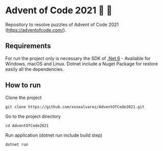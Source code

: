 ﻿# Advent of Code 2021 :christmas_tree: :gift:

Repository to resolve puzzles of Advent of Code 2021 (https://adventofcode.com/).

## Requirements
For run the project only is necessary the SDK of [.Net 6](https://dotnet.microsoft.com/download) - Available for Windows, macOS and Linux.
Dotnet include a Nuget Package for restore easily all the dependencies.

## How to run
Clone the project
```
git clone https://github.com/xosealvarez/AdventOfCode2021.git

```

Go to the project directory
```
cd AdventOfCode2021
```

Run application (dotnet run include build step)
```
dotnet run
```